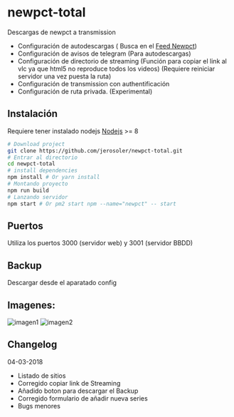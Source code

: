# newpct-total

Descargas de newpct a transmission
* Configuración de autodescargas ( Busca en el [Feed Newpct](www.newpct.com/feed))
* Configuración de avisos de telegram (Para autodescargas)
* Configuración de directorio de streaming (Función para copiar el link al vlc ya que html5 no reproduce todos los videos) (Requiere reiniciar servidor una vez puesta la ruta)
* Configuración de transmission con authentificación
* Configuración de ruta privada. (Experimental)


## Instalación

Requiere tener instalado nodejs [Nodejs](https://nodejs.org) >= 8

``` bash
# Download project
git clone https://github.com/jerosoler/newpct-total.git
# Entrar al directorio
cd newpct-total
# install dependencies
npm install # Or yarn install
# Montando proyecto
npm run build
# Lanzando servidor
npm start # Or pm2 start npm --name="newpct" -- start
```

## Puertos
Utiliza los puertos 3000 (servidor web) y 3001 (servidor BBDD)

## Backup
Descargar desde el aparatado config


## Imagenes:
![imagen1](https://github.com/jerosoler/newpct-total/blob/master/docs/inicio.png)
![imagen2](https://github.com/jerosoler/newpct-total/blob/master/docs/configuracion.png)

## Changelog
04-03-2018
* Listado de sitios
* Corregido copiar link de Streaming
* Añadido boton para descargar el Backup
* Corregido formulario de añadir nueva series
* Bugs menores
